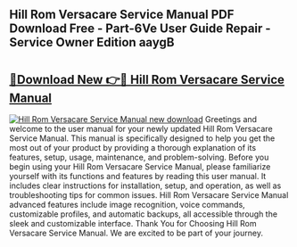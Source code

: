## Hill Rom Versacare Service Manual PDF Download Free - Part-6Ve User Guide Repair - Service Owner Edition aaygB

# <h2><a href="http://bc36994.oget.top/?id=Hill+Rom+Versacare+Service+Manual">🔗Download New 👉🔴 Hill Rom Versacare Service Manual</a></h2>

[![Hill Rom Versacare Service Manual new download](https://i.imgur.com/5g1atiW.png)](http://bc36994.oget.top/?id=Hill+Rom+Versacare+Service+Manual)
Greetings and welcome to the user manual for your newly updated Hill Rom Versacare Service Manual. This manual is specifically designed to help you get the most out of your product by providing a thorough explanation of its features, setup, usage, maintenance, and problem-solving. Before you begin using your Hill Rom Versacare Service Manual, please familiarize yourself with its functions and features by reading this user manual. It includes clear instructions for installation, setup, and operation, as well as troubleshooting tips for common issues. Hill Rom Versacare Service Manual advanced features include image recognition, voice commands, customizable profiles, and automatic backups, all accessible through the sleek and customizable interface. Thank You for Choosing Hill Rom Versacare Service Manual. We are excited to be part of your journey.
